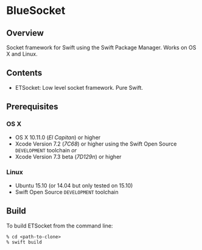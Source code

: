 # BlueSocket

## Overview
Socket framework for Swift using the Swift Package Manager. Works on OS X and Linux.

## Contents

* ETSocket: Low level socket framework. Pure Swift. 

## Prerequisites

### OS X

* OS X 10.11.0 (*El Capitan*) or higher
* Xcode Version 7.2 (*7C68*) or higher using the Swift Open Source `DEVELOPMENT` toolchain
   *or*
* Xcode Version 7.3 beta (*7D129n*) or higher

### Linux

* Ubuntu 15.10 (or 14.04 but only tested on 15.10)
* Swift Open Source `DEVELOPMENT` toolchain

## Build

To build ETSocket from the command line:

```
% cd <path-to-clone>
% swift build
```
